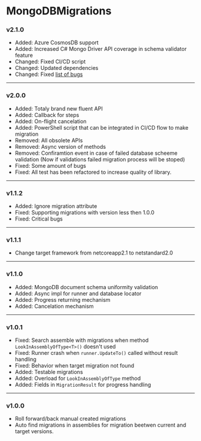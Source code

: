 # MongoDBMigrations

### v2.1.0
  - Added: Azure CosmosDB support
  - Added: Increased C# Mongo Driver API coverage in schema validator feature
  - Changed: Fixed CI/CD script
  - Changed: Updated dependencies
  - Changed: Fixed [list of bugs](https://bitbucket.org/i_am_a_kernel/mongodbmigrations/issues?version=v2.0.0)

***

### v2.0.0
  - Added: Totaly brand new fluent API
  - Added: Callback for steps
  - Added: On-flight cancelation
  - Added: PowerShell script that can be integrated in CI/CD flow to make migration
  - Removed: All obsolete APIs
  - Removed: Async version of methods
  - Removed: Confiramtion event in case of failed database scheeme validation (Now if validations failed migration process will be stoped)
  - Fixed: Some amount of bugs
  - Fixed: All test has been refactored to increase quality of library.

***

### v1.1.2
  - Added: Ignore migration attribute
  - Fixed: Supporting migrations with version less then 1.0.0
  - Fixed: Critical bugs

***

### v1.1.1
  - Change target framework from netcoreapp2.1 to netstandard2.0

***

### v1.1.0
  - Added: MongoDB document schema uniformity validation
  - Added: Async impl for runner and database locator
  - Added: Progress returning mechanism
  - Added: Cancelation mechanism

***

### v1.0.1
  - Fixed: Search assemble with migrations when method `LookInAssemblyOfType<T>()` doesn't used
  - Fixed: Runner crash when `runner.UpdateTo()` called without result handling
  - Fixed: Behavior when target migration not found
  - Added: Testable migrations
  - Added: Overload for `LookInAssemblyOfType` method
  - Added: Fields in `MigrationResult` for progress handling

***

### v1.0.0
  - Roll forward/back manual created migrations
  - Auto find migrations in assemblies for migration beetwen current and target versions.